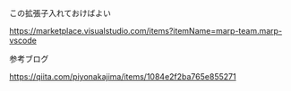 この拡張子入れておけばよい

https://marketplace.visualstudio.com/items?itemName=marp-team.marp-vscode

参考ブログ

https://qiita.com/piyonakajima/items/1084e2f2ba765e855271
